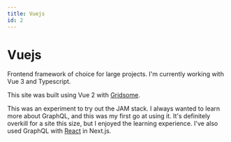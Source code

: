 ```yaml
---
title: Vuejs
id: 2
---
```


# **Vuejs**

Frontend framework of choice for large projects. I'm currently working with Vue 3 and Typescript.

This site was built using Vue 2 with [Gridsome](https://gridsome.org).

This was an experiment to try out the JAM stack. I always wanted to learn more
about GraphQL, and this was my first go at using it. It's definitely overkill for a site
this size, but I enjoyed the learning experience. I've also used GraphQL with
[React](/React) in Next.js.
